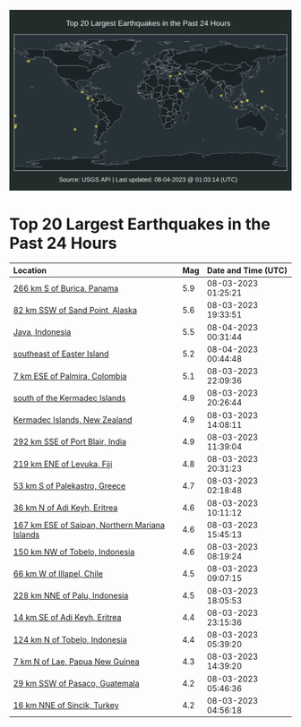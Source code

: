 ![Map](./map.png)

# Top 20 Largest Earthquakes in the Past 24 Hours

| Location | Mag | Date and Time (UTC) |
|:---|:---|:---|
| [266 km S of Burica, Panama](https://earthquake.usgs.gov/earthquakes/eventpage/us6000kxfl) | 5.9 | 08-03-2023 01:25:21 |
| [82 km SSW of Sand Point, Alaska](https://earthquake.usgs.gov/earthquakes/eventpage/us6000kxme) | 5.6 | 08-03-2023 19:33:51 |
| [Java, Indonesia](https://earthquake.usgs.gov/earthquakes/eventpage/us6000kxp7) | 5.5 | 08-04-2023 00:31:44 |
| [southeast of Easter Island](https://earthquake.usgs.gov/earthquakes/eventpage/us6000kxpn) | 5.2 | 08-04-2023 00:44:48 |
| [7 km ESE of Palmira, Colombia](https://earthquake.usgs.gov/earthquakes/eventpage/us6000kxnn) | 5.1 | 08-03-2023 22:09:36 |
| [south of the Kermadec Islands](https://earthquake.usgs.gov/earthquakes/eventpage/us6000kxn3) | 4.9 | 08-03-2023 20:26:44 |
| [Kermadec Islands, New Zealand](https://earthquake.usgs.gov/earthquakes/eventpage/us6000kxjb) | 4.9 | 08-03-2023 14:08:11 |
| [292 km SSE of Port Blair, India](https://earthquake.usgs.gov/earthquakes/eventpage/us6000kxif) | 4.9 | 08-03-2023 11:39:04 |
| [219 km ENE of Levuka, Fiji](https://earthquake.usgs.gov/earthquakes/eventpage/us6000kxmt) | 4.8 | 08-03-2023 20:31:23 |
| [53 km S of Palekastro, Greece](https://earthquake.usgs.gov/earthquakes/eventpage/us6000kxfq) | 4.7 | 08-03-2023 02:18:48 |
| [36 km N of Adi Keyh, Eritrea](https://earthquake.usgs.gov/earthquakes/eventpage/us6000kxhj) | 4.6 | 08-03-2023 10:11:12 |
| [167 km ESE of Saipan, Northern Mariana Islands](https://earthquake.usgs.gov/earthquakes/eventpage/us6000kxl7) | 4.6 | 08-03-2023 15:45:13 |
| [150 km NW of Tobelo, Indonesia](https://earthquake.usgs.gov/earthquakes/eventpage/us6000kxi9) | 4.6 | 08-03-2023 08:19:24 |
| [66 km W of Illapel, Chile](https://earthquake.usgs.gov/earthquakes/eventpage/us6000kxh9) | 4.5 | 08-03-2023 09:07:15 |
| [228 km NNE of Palu, Indonesia](https://earthquake.usgs.gov/earthquakes/eventpage/us6000kxlu) | 4.5 | 08-03-2023 18:05:53 |
| [14 km SE of Adi Keyh, Eritrea](https://earthquake.usgs.gov/earthquakes/eventpage/us6000kxnz) | 4.4 | 08-03-2023 23:15:36 |
| [124 km N of Tobelo, Indonesia](https://earthquake.usgs.gov/earthquakes/eventpage/us6000kxgh) | 4.4 | 08-03-2023 05:39:20 |
| [7 km N of Lae, Papua New Guinea](https://earthquake.usgs.gov/earthquakes/eventpage/us6000kxji) | 4.3 | 08-03-2023 14:39:20 |
| [29 km SSW of Pasaco, Guatemala](https://earthquake.usgs.gov/earthquakes/eventpage/us6000kxgi) | 4.2 | 08-03-2023 05:46:36 |
| [16 km NNE of Sincik, Turkey](https://earthquake.usgs.gov/earthquakes/eventpage/us6000kxg6) | 4.2 | 08-03-2023 04:56:18 |
